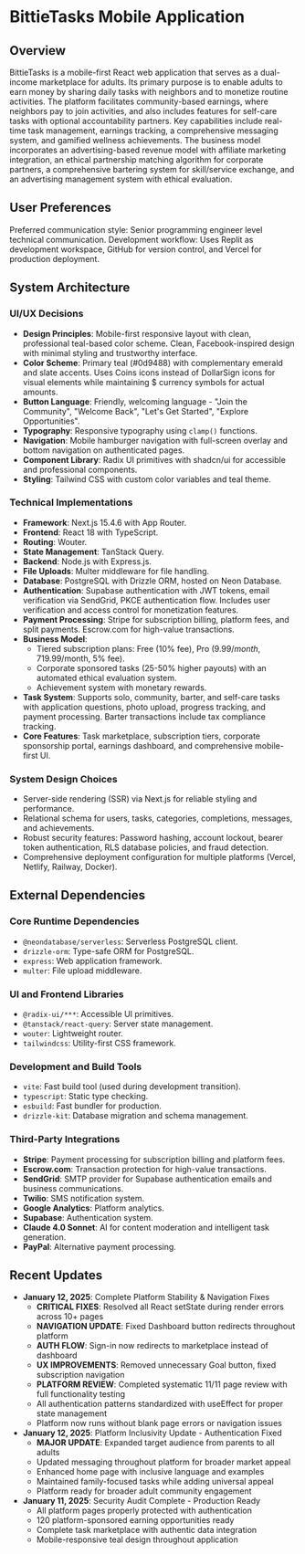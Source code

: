 # BittieTasks Mobile Application

## Overview
BittieTasks is a mobile-first React web application that serves as a dual-income marketplace for adults. Its primary purpose is to enable adults to earn money by sharing daily tasks with neighbors and to monetize routine activities. The platform facilitates community-based earnings, where neighbors pay to join activities, and also includes features for self-care tasks with optional accountability partners. Key capabilities include real-time task management, earnings tracking, a comprehensive messaging system, and gamified wellness achievements. The business model incorporates an advertising-based revenue model with affiliate marketing integration, an ethical partnership matching algorithm for corporate partners, a comprehensive bartering system for skill/service exchange, and an advertising management system with ethical evaluation.

## User Preferences
Preferred communication style: Senior programming engineer level technical communication.
Development workflow: Uses Replit as development workspace, GitHub for version control, and Vercel for production deployment.

## System Architecture

### UI/UX Decisions
- **Design Principles**: Mobile-first responsive layout with clean, professional teal-based color scheme. Clean, Facebook-inspired design with minimal styling and trustworthy interface.
- **Color Scheme**: Primary teal (#0d9488) with complementary emerald and slate accents. Uses Coins icons instead of DollarSign icons for visual elements while maintaining $ currency symbols for actual amounts.
- **Button Language**: Friendly, welcoming language - "Join the Community", "Welcome Back", "Let's Get Started", "Explore Opportunities".
- **Typography**: Responsive typography using `clamp()` functions.
- **Navigation**: Mobile hamburger navigation with full-screen overlay and bottom navigation on authenticated pages.
- **Component Library**: Radix UI primitives with shadcn/ui for accessible and professional components.
- **Styling**: Tailwind CSS with custom color variables and teal theme.

### Technical Implementations
- **Framework**: Next.js 15.4.6 with App Router.
- **Frontend**: React 18 with TypeScript.
- **Routing**: Wouter.
- **State Management**: TanStack Query.
- **Backend**: Node.js with Express.js.
- **File Uploads**: Multer middleware for file handling.
- **Database**: PostgreSQL with Drizzle ORM, hosted on Neon Database.
- **Authentication**: Supabase authentication with JWT tokens, email verification via SendGrid, PKCE authentication flow. Includes user verification and access control for monetization features.
- **Payment Processing**: Stripe for subscription billing, platform fees, and split payments. Escrow.com for high-value transactions.
- **Business Model**:
    - Tiered subscription plans: Free (10% fee), Pro ($9.99/month, 7% fee), Premium ($19.99/month, 5% fee).
    - Corporate sponsored tasks (25-50% higher payouts) with an automated ethical evaluation system.
    - Achievement system with monetary rewards.
- **Task System**: Supports solo, community, barter, and self-care tasks with application questions, photo upload, progress tracking, and payment processing. Barter transactions include tax compliance tracking.
- **Core Features**: Task marketplace, subscription tiers, corporate sponsorship portal, earnings dashboard, and comprehensive mobile-first UI.

### System Design Choices
- Server-side rendering (SSR) via Next.js for reliable styling and performance.
- Relational schema for users, tasks, categories, completions, messages, and achievements.
- Robust security features: Password hashing, account lockout, bearer token authentication, RLS database policies, and fraud detection.
- Comprehensive deployment configuration for multiple platforms (Vercel, Netlify, Railway, Docker).

## External Dependencies

### Core Runtime Dependencies
- `@neondatabase/serverless`: Serverless PostgreSQL client.
- `drizzle-orm`: Type-safe ORM for PostgreSQL.
- `express`: Web application framework.
- `multer`: File upload middleware.

### UI and Frontend Libraries
- `@radix-ui/***`: Accessible UI primitives.
- `@tanstack/react-query`: Server state management.
- `wouter`: Lightweight router.
- `tailwindcss`: Utility-first CSS framework.

### Development and Build Tools
- `vite`: Fast build tool (used during development transition).
- `typescript`: Static type checking.
- `esbuild`: Fast bundler for production.
- `drizzle-kit`: Database migration and schema management.

### Third-Party Integrations
- **Stripe**: Payment processing for subscription billing and platform fees.
- **Escrow.com**: Transaction protection for high-value transactions.
- **SendGrid**: SMTP provider for Supabase authentication emails and business communications.
- **Twilio**: SMS notification system.
- **Google Analytics**: Platform analytics.
- **Supabase**: Authentication system.
- **Claude 4.0 Sonnet**: AI for content moderation and intelligent task generation.
- **PayPal**: Alternative payment processing.

## Recent Updates
- **January 12, 2025**: Complete Platform Stability & Navigation Fixes
  - **CRITICAL FIXES**: Resolved all React setState during render errors across 10+ pages
  - **NAVIGATION UPDATE**: Fixed Dashboard button redirects throughout platform
  - **AUTH FLOW**: Sign-in now redirects to marketplace instead of dashboard
  - **UX IMPROVEMENTS**: Removed unnecessary Goal button, fixed subscription navigation
  - **PLATFORM REVIEW**: Completed systematic 11/11 page review with full functionality testing
  - All authentication patterns standardized with useEffect for proper state management
  - Platform now runs without blank page errors or navigation issues
- **January 12, 2025**: Platform Inclusivity Update - Authentication Fixed
  - **MAJOR UPDATE**: Expanded target audience from parents to all adults
  - Updated messaging throughout platform for broader market appeal
  - Enhanced home page with inclusive language and examples
  - Maintained family-focused tasks while adding universal appeal
  - Platform ready for broader adult community engagement
- **January 11, 2025**: Security Audit Complete - Production Ready
  - All platform pages properly protected with authentication
  - 120 platform-sponsored earning opportunities ready
  - Complete task marketplace with authentic data integration
  - Mobile-responsive teal design throughout application